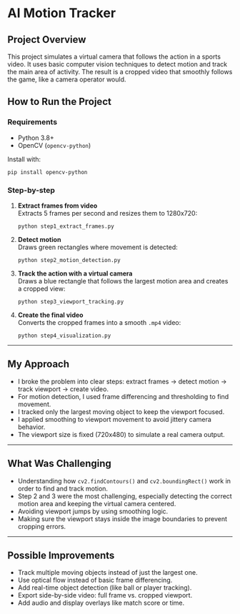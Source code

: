 # AI Motion Tracker

## Project Overview

This project simulates a virtual camera that follows the action in a sports video. It uses basic computer vision techniques to detect motion and track the main area of activity. The result is a cropped video that smoothly follows the game, like a camera operator would.


## How to Run the Project

### Requirements

- Python 3.8+
- OpenCV (`opencv-python`)

Install with:
```
pip install opencv-python
```

### Step-by-step

1. **Extract frames from video**  
   Extracts 5 frames per second and resizes them to 1280x720:

   ```
   python step1_extract_frames.py
   ```

2. **Detect motion**  
   Draws green rectangles where movement is detected:

   ```
   python step2_motion_detection.py
   ```

3. **Track the action with a virtual camera**  
   Draws a blue rectangle that follows the largest motion area and creates a cropped view:

   ```
   python step3_viewport_tracking.py
   ```

4. **Create the final video**  
   Converts the cropped frames into a smooth `.mp4` video:

   ```
   python step4_visualization.py
   ```

---

## My Approach

- I broke the problem into clear steps: extract frames → detect motion → track viewport → create video.
- For motion detection, I used frame differencing and thresholding to find movement.
- I tracked only the largest moving object to keep the viewport focused.
- I applied smoothing to viewport movement to avoid jittery camera behavior.
- The viewport size is fixed (720x480) to simulate a real camera output.

---

## What Was Challenging

- Understanding how `cv2.findContours()` and `cv2.boundingRect()` work in order to find and track motion.
- Step 2 and 3 were the most challenging, especially detecting the correct motion area and keeping the virtual camera centered.
- Avoiding viewport jumps by using smoothing logic.
- Making sure the viewport stays inside the image boundaries to prevent cropping errors.

---

## Possible Improvements

- Track multiple moving objects instead of just the largest one.
- Use optical flow instead of basic frame differencing.
- Add real-time object detection (like ball or player tracking).
- Export side-by-side video: full frame vs. cropped viewport.
- Add audio and display overlays like match score or time.
